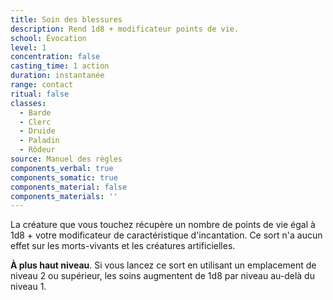 ```yaml
---
title: Soin des blessures
description: Rend 1d8 + modificateur points de vie.
school: Évocation
level: 1
concentration: false
casting_time: 1 action
duration: instantanée
range: contact
ritual: false
classes:
  - Barde
  - Clerc
  - Druide
  - Paladin
  - Rôdeur
source: Manuel des règles
components_verbal: true
components_somatic: true
components_material: false
components_materials: ''
---
```

La créature que vous touchez récupère un nombre de points de vie égal à 1d8 + votre modificateur de caractéristique d'incantation. Ce sort n'a aucun effet sur les morts-vivants et les créatures artificielles.

**À plus haut niveau**. Si vous lancez ce sort en utilisant un emplacement de niveau 2 ou supérieur, les soins augmentent de 1d8 par niveau au-delà du niveau 1.
